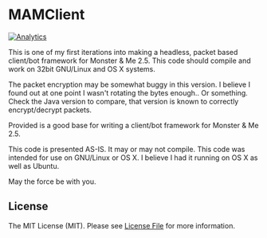 # MAMClient

[![Analytics](https://ga-beacon.appspot.com/UA-63419605-4/MAMClient/README)](https://github.com/igrigorik/ga-beacon)

This is one of my first iterations into making a headless, packet based client/bot framework for Monster & Me 2.5. This code should compile and work on 32bit GNU/Linux and OS X systems.

The packet encryption may be somewhat buggy in this version. I believe I found out at one point I wasn't rotating the bytes enough.. Or something. Check the Java version to compare, that version is known to correctly encrypt/decrypt packets.

Provided is a good base for writing a client/bot framework for Monster & Me 2.5.

This code is presented AS-IS. It may or may not compile. This code was intended for use on GNU/Linux or OS X. I believe I had it running on OS X as well as Ubuntu.

May the force be with you.

## License

The MIT License (MIT). Please see [License File](LICENSE.md) for more information.
